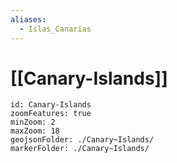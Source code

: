 ```yaml
---
aliases:
  - Islas_Canarias
---
```

# [[Canary-Islands]]

```leaflet
id: Canary-Islands
zoomFeatures: true 
minZoom: 2 
maxZoom: 18
geojsonFolder: ./Canary~Islands/
markerFolder: ./Canary~Islands/
```
